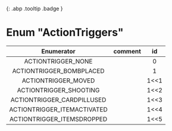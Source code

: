 [ ](#){: .abp .tooltip .badge }
# Enum "ActionTriggers"
|Enumerator|comment|id|
|:--:|:--:|:--:|
| ACTIONTRIGGER_NONE |  | 0 |
| ACTIONTRIGGER_BOMBPLACED |  | 1 |
| ACTIONTRIGGER_MOVED |  | 1<<1 |
| ACTIONTRIGGER_SHOOTING |  | 1<<2 |
| ACTIONTRIGGER_CARDPILLUSED |  | 1<<3 |
| ACTIONTRIGGER_ITEMACTIVATED |  | 1<<4 |
| ACTIONTRIGGER_ITEMSDROPPED |  | 1<<5 |